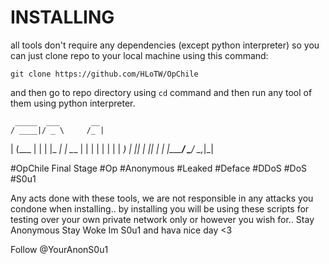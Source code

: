 # INSTALLING
all tools don't require any dependencies (except python interpreter) so you can just clone repo to your local machine using this command:
```
git clone https://github.com/HLoTW/OpChile
```
and then go to repo directory using `cd` command and then run any tool of them using python interpreter.

     _____  ___       __ 
    / ____|/ _ \     /_ |
   | (___ | | | |_   _| |
    \___ \| | | | | | | |
    ____) | |_| | |_| | |
   |_____/ \___/ \__,_|_|

#OpChile Final Stage 
#Op #Anonymous #Leaked #Deface #DDoS #DoS #S0u1 

Any acts done with these tools, we are not responsible in any attacks you condone when installing.. by installing you will be using these scripts for testing over your own private network only or however you wish for..
Stay Anonymous
Stay Woke
Im S0u1 and hava nice day <3

Follow @YourAnonS0u1
